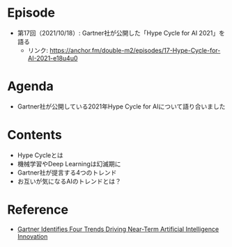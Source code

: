 # Episode

- 第17回（2021/10/18）: Gartner社が公開した「Hype Cycle for AI 2021」を語る
  - リンク: https://anchor.fm/double-m2/episodes/17-Hype-Cycle-for-AI-2021-e18u4u0

# Agenda

- Gartner社が公開している2021年Hype Cycle for AIについて語り合いました

# Contents

- Hype Cycleとは
- 機械学習やDeep Learningは幻滅期に
- Gartner社が提言する4つのトレンド
- お互いが気になるAIのトレンドとは？

# Reference

- [Gartner Identifies Four Trends Driving Near-Term Artificial Intelligence Innovation](https://www.gartner.com/en/newsroom/press-releases/2021-09-07-gartner-identifies-four-trends-driving-near-term-artificial-intelligence-innovation)
